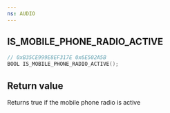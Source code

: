 ```yaml
---
ns: AUDIO
---
```

## IS_MOBILE_PHONE_RADIO_ACTIVE

```c
// 0xB35CE999E8EF317E 0x6E502A5B
BOOL IS_MOBILE_PHONE_RADIO_ACTIVE();
```


## Return value
Returns true if the mobile phone radio is active

